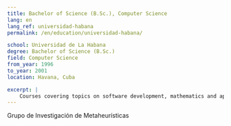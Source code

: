 ```yaml
---
title: Bachelor of Science (B.Sc.), Computer Science
lang: en
lang_ref: universidad-habana
permalink: /en/education/universidad-habana/

school: Universidad de La Habana
degree: Bachelor of Science (B.Sc.)
field: Computer Science
from_year: 1996
to_year: 2001
location: Havana, Cuba

excerpt: |
    Courses covering topics on software development, mathematics and applied mathematics. Several awards on Scientific Sessions organized by the faculty. Contributions for the Metaheuristics’ Research Team on genetic algorithms. Grade work on a Human Resources System for CIMEX S.A. corporation.
---
```

Grupo de Investigación de Metaheurísticas